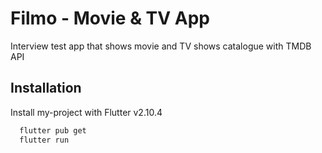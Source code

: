 
# Filmo - Movie & TV App

Interview test app that shows movie and TV shows catalogue with TMDB API


## Installation

Install my-project with Flutter v2.10.4

```bash
  flutter pub get
  flutter run
```
    